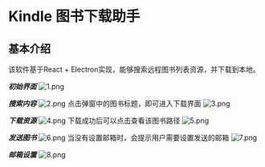 # Kindle 图书下载助手

## 基本介绍

该软件基于React + Electron实现，能够搜索远程图书列表资源，并下载到本地。

***初始界面***
![1.png](https://github.com/myadmin/kindle-helper-desktop/blob/master/public/1.png?raw=true)

***搜索内容***
![2.png](https://github.com/myadmin/kindle-helper-desktop/blob/master/public/2.png?raw=true)
点击弹窗中的图书标题，即可进入下载界面
![3.png](https://github.com/myadmin/kindle-helper-desktop/blob/master/public/3.png?raw=true)

***下载资源***
![4.png](https://github.com/myadmin/kindle-helper-desktop/blob/master/public/4.png?raw=true)
下载成功后可以点击查看该图书路径
![5.png](https://github.com/myadmin/kindle-helper-desktop/blob/master/public/5.png?raw=true)

***发送图书***
![6.png](https://github.com/myadmin/kindle-helper-desktop/blob/master/public/6.png?raw=true)
当没有设置邮箱时，会提示用户需要设置发送的邮箱
![7.png](https://github.com/myadmin/kindle-helper-desktop/blob/master/public/7.png?raw=true)

***邮箱设置***
![8.png](https://github.com/myadmin/kindle-helper-desktop/blob/master/public/8.png?raw=true)

